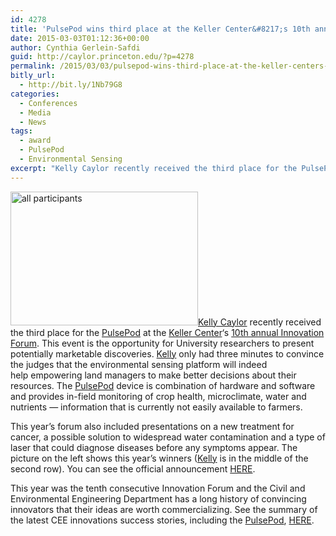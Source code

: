 ```yaml
---
id: 4278
title: 'PulsePod wins third place at the Keller Center&#8217;s 10th annual Innovation Forum'
date: 2015-03-03T01:12:36+00:00
author: Cynthia Gerlein-Safdi
guid: http://caylor.princeton.edu/?p=4278
permalink: /2015/03/03/pulsepod-wins-third-place-at-the-keller-centers-10th-annual-innovation-forum/
bitly_url:
  - http://bit.ly/1Nb79G8
categories:
  - Conferences
  - Media
  - News
tags:
  - award
  - PulsePod
  - Environmental Sensing
excerpt: "Kelly Caylor recently received the third place for the PulsePod at the Keller Center 10th annual Innovation Forum."
---
```

<img class=" wp-image-4279 size-medium alignleft" src="http://caylor.eri.ucsb.edu/wp-content/uploads/2015/03/all-participants-300x214.jpg" alt="all participants" width="300" height="214" /><a href="http://caylor.eri.ucsb.edu/portfolio-item/kelly-caylor-associate-professor/" target="_blank">Kelly Caylor</a> recently received the third place for the <a href="http://www.pulsepod.io/" target="_blank">PulsePod</a> at the <a href="http://kellercenter.princeton.edu/" target="_blank">Keller Center</a>&#8216;s <a href="http://kellercenter.princeton.edu/engage/innovation-forum/overview/" target="_blank">10th annual Innovation Forum</a>.<!--more--> This event is the opportunity for University researchers to present potentially marketable discoveries. <a href="http://caylor.eri.ucsb.edu/portfolio-item/kelly-caylor-associate-professor/" target="_blank">Kelly</a> only had three minutes to convince the judges that the environmental sensing platform will indeed help empowering land managers to make better decisions about their resources. The <a href="http://www.pulsepod.io/" target="_blank">PulsePod</a> device is combination of hardware and software and provides in-field monitoring of crop health, microclimate, water and nutrients — information that is currently not easily available to farmers.

This year&#8217;s forum also included presentations on a new treatment for cancer, a possible solution to widespread water contamination and a type of laser that could diagnose diseases before any symptoms appear. The picture on the left shows this year&#8217;s winners (<a href="http://caylor.eri.ucsb.edu/portfolio-item/kelly-caylor-associate-professor/" target="_blank">Kelly</a> is in the middle of the second row). You can see the official announcement <a href="http://www.princeton.edu/main/news/archive/S42/50/69O43/index.xml?section=topstories&fb_action_ids=10153078930773818&fb_action_types=og.recommends" target="_blank">HERE</a>.

This year was the tenth consecutive Innovation Forum and the Civil and Environmental Engineering Department has a long history of convincing innovators that their ideas are worth commercializing. See the summary of the latest CEE innovations success stories, including the <a href="http://www.pulsepod.io/" target="_blank">PulsePod</a>, <a href="http://www.princeton.edu/main/news/archive/S42/53/00A79/" target="_blank">HERE</a>.